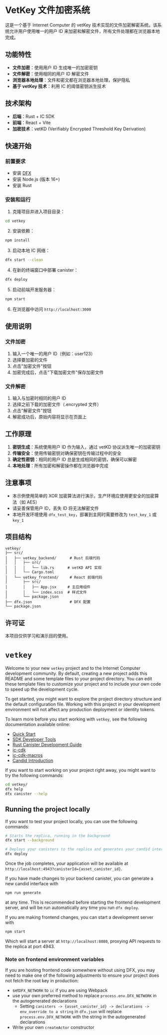 # VetKey 文件加密系统

这是一个基于 Internet Computer 的 vetKey 技术实现的文件加密解密系统。该系统允许用户使用唯一的用户 ID 来加密和解密文件，所有文件处理都在浏览器本地完成。

## 功能特性

- **文件加密**：使用用户 ID 生成唯一的加密密钥
- **文件解密**：使用相同的用户 ID 解密文件
- **浏览器本地处理**：文件和密文都在浏览器本地处理，保护隐私
- **基于 vetKey 技术**：利用 IC 的阈值密钥派生技术

## 技术架构

- **后端**：Rust + IC SDK
- **前端**：React + Vite
- **加密技术**：vetKD (Verifiably Encrypted Threshold Key Derivation)

## 快速开始

### 前置要求

- 安装 [DFX](https://internetcomputer.org/docs/current/developer-docs/build/install-upgrade-remove/)
- 安装 Node.js (版本 16+)
- 安装 Rust

### 安装和运行

1. 克隆项目并进入项目目录：
```bash
cd vetkey
```

2. 安装依赖：
```bash
npm install
```

3. 启动本地 IC 网络：
```bash
dfx start --clean
```

4. 在新的终端窗口中部署 canister：
```bash
dfx deploy
```

5. 启动前端开发服务器：
```bash
npm start
```

6. 在浏览器中访问 `http://localhost:3000`

## 使用说明

### 文件加密

1. 输入一个唯一的用户 ID（例如：user123）
2. 选择要加密的文件
3. 点击"加密文件"按钮
4. 加密完成后，点击"下载加密文件"保存加密文件

### 文件解密

1. 输入与加密时相同的用户 ID
2. 选择之前下载的加密文件（.encrypted 文件）
3. 点击"解密文件"按钮
4. 解密成功后，原始内容将显示在页面上

## 工作原理

1. **密钥生成**：系统使用用户 ID 作为输入，通过 vetKD 协议派生唯一的加密密钥
2. **传输安全**：使用传输密钥对确保密钥在传输过程中的安全
3. **确定性密钥**：相同的用户 ID 总是生成相同的密钥，确保可以解密
4. **本地处理**：所有加密和解密操作都在浏览器中完成

## 注意事项

- 本示例使用简单的 XOR 加密算法进行演示，生产环境应使用更安全的加密算法（如 AES）
- 请妥善保管用户 ID，丢失 ID 将无法解密文件
- 本地开发环境使用 `dfx_test_key`，部署到主网时需要修改为 `test_key_1` 或 `key_1`

## 项目结构

```
vetkey/
├── src/
│   ├── vetkey_backend/      # Rust 后端代码
│   │   ├── src/
│   │   │   └── lib.rs      # vetKD API 实现
│   │   └── Cargo.toml
│   └── vetkey_frontend/     # React 前端代码
│       ├── src/
│       │   ├── App.jsx     # 主应用组件
│       │   └── index.scss  # 样式文件
│       └── package.json
├── dfx.json                 # DFX 配置
└── package.json
```

## 许可证

本项目仅供学习和演示目的使用。

# `vetkey`

Welcome to your new `vetkey` project and to the Internet Computer development community. By default, creating a new project adds this README and some template files to your project directory. You can edit these template files to customize your project and to include your own code to speed up the development cycle.

To get started, you might want to explore the project directory structure and the default configuration file. Working with this project in your development environment will not affect any production deployment or identity tokens.

To learn more before you start working with `vetkey`, see the following documentation available online:

- [Quick Start](https://internetcomputer.org/docs/current/developer-docs/setup/deploy-locally)
- [SDK Developer Tools](https://internetcomputer.org/docs/current/developer-docs/setup/install)
- [Rust Canister Development Guide](https://internetcomputer.org/docs/current/developer-docs/backend/rust/)
- [ic-cdk](https://docs.rs/ic-cdk)
- [ic-cdk-macros](https://docs.rs/ic-cdk-macros)
- [Candid Introduction](https://internetcomputer.org/docs/current/developer-docs/backend/candid/)

If you want to start working on your project right away, you might want to try the following commands:

```bash
cd vetkey/
dfx help
dfx canister --help
```

## Running the project locally

If you want to test your project locally, you can use the following commands:

```bash
# Starts the replica, running in the background
dfx start --background

# Deploys your canisters to the replica and generates your candid interface
dfx deploy
```

Once the job completes, your application will be available at `http://localhost:4943?canisterId={asset_canister_id}`.

If you have made changes to your backend canister, you can generate a new candid interface with

```bash
npm run generate
```

at any time. This is recommended before starting the frontend development server, and will be run automatically any time you run `dfx deploy`.

If you are making frontend changes, you can start a development server with

```bash
npm start
```

Which will start a server at `http://localhost:8080`, proxying API requests to the replica at port 4943.

### Note on frontend environment variables

If you are hosting frontend code somewhere without using DFX, you may need to make one of the following adjustments to ensure your project does not fetch the root key in production:

- set`DFX_NETWORK` to `ic` if you are using Webpack
- use your own preferred method to replace `process.env.DFX_NETWORK` in the autogenerated declarations
  - Setting `canisters -> {asset_canister_id} -> declarations -> env_override to a string` in `dfx.json` will replace `process.env.DFX_NETWORK` with the string in the autogenerated declarations
- Write your own `createActor` constructor
